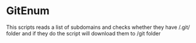 # GitEnum

This scripts reads a list of subdomains and checks whether they have /.git/ folder and if they do the script will download them to /git folder
